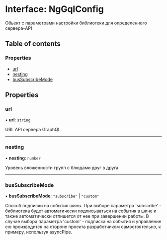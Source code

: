 # Interface: NgGqlConfig

Обьект с параметрами настройки библиотеки для определенного сервера-API

## Table of contents

### Properties

- [url](./interfaces/NgGqlConfig.md#url)
- [nesting](./interfaces/NgGqlConfig.md#nesting)
- [busSubscribeMode](./interfaces/NgGqlConfig.md#bussubscribemode)

## Properties

### <a id="url" name="url"></a> url

• **url**: `string`

URL API сервера GraphQL

___

### <a id="nesting" name="nesting"></a> nesting

• **nesting**: `number`

Уровень вложенности групп с блюдами друг в друга.

___

### <a id="bussubscribemode" name="bussubscribemode"></a> busSubscribeMode

• **busSubscribeMode**: ``"subscribe"`` \| ``"custom"``

Способ подписки на события шины.
При выборе параметра 'subscribe' - библиотека будет автоматически подписываться на события в шине и также автоматически отпишется от нее при завершении работы.
В случае выбора параметра 'custom' - подписка на события и управление ею производится на стороне проекта разработчиком самостоятельно, к примеру, используя asyncPipe.
